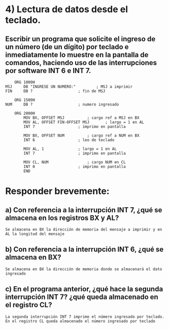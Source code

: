 # 4) Lectura de datos desde el teclado.
## Escribir un programa que solicite el ingreso de un número (de un dígito) por teclado e inmediatamente lo muestre en la pantalla de comandos, haciendo uso de las interrupciones por software INT 6 e INT 7. 

```assembly
    ORG 1000H 
MSJ		DB "INGRESE UN NUMERO:" 		; MSJ a imprimir
FIN		DB ? 					; fin de MSJ

    ORG 1500H 
NUM		DB ?					; numero ingresado

    ORG 2000H 
		MOV BX, OFFSET MSJ 			; cargo ref a MSJ en BX
		MOV AL, OFFSET FIN-OFFSET MSJ 		; largo = 1 en AL
		INT 7 					; imprimo en pantalla

		MOV BX, OFFSET NUM 			; cargo ref a NUM en BX
		INT 6 					; leo de teclado

		MOV AL, 1 				; largo = 1 en AL
		INT 7 					; imprimo en pantalla

		MOV CL, NUM 				; cargo NUM en CL
		INT 0 					; imprimo en pantalla
		END
```

# Responder brevemente: 
## a)  Con referencia a la interrupción INT 7, ¿qué se almacena en los registros BX y AL? 
`Se almacena en BX la dirección de memoria del mensaje a imprimir y en AL la longitud del mensaje`

## b)  Con referencia a la interrupción INT 6, ¿qué se almacena en BX?
`Se almacena en BX la dirección de memoria donde se almacenará el dato ingresado`

## c)  En el programa anterior, ¿qué hace la segunda interrupción INT 7? ¿qué queda almacenado en el registro CL?
`La segunda interrupción INT 7 imprime el número ingresado por teclado. En el registro CL queda almacenado el número ingresado por teclado`
